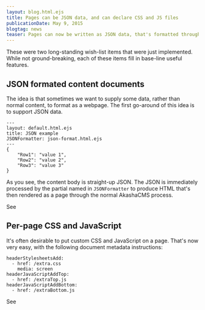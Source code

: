 ```yaml
---
layout: blog.html.ejs
title: Pages can be JSON data, and can declare CSS and JS files
publicationDate: May 9, 2015
blogtag: news
teaser: Pages can now be written as JSON data, that's formatted through a partial into HTML.  Pages can now declare their own CSS or JavaScript files.
---
```


These were two long-standing wish-list items that were just implemented.  While not ground-breaking, each of these items fill in base-line useful features.

## JSON formated content documents

The idea is that sometimes we want to supply some data, rather than normal content, to format as a webpage.  The first go-around of this idea is to support JSON data.

```
---
layout: default.html.ejs
title: JSON example
JSONFormatter: json-format.html.ejs
---
{
    "Row1": "value 1",
    "Row2": "value 2",
    "Row3": "value 3"
}
```

As you see, the content body is straight-up JSON.  The JSON is immediately processed by the partial named in `JSONFormatter` to produce HTML that's then rendered as a page through the normal AkashaCMS process.

See [](/akasharender/3-create-content.html)

## Per-page CSS and JavaScript

It's often desirable to put custom CSS and JavaScript on a page.  That's now very easy, with the following document metadata instructions:

```
headerStylesheetsAdd:
  - href: /extra.css
    media: screen
headerJavaScriptAddTop:
  - href: /extraTop.js
headerJavaScriptAddBottom:
  - href: /extraBottom.js
```

See [](/akasharender/3-create-content.html)
